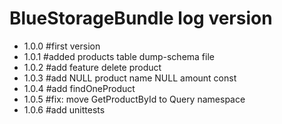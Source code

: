 # BlueStorageBundle log version
- 1.0.0 #first version
- 1.0.1 #added products table dump-schema file
- 1.0.2 #add feature delete product
- 1.0.3 #add NULL product name NULL amount const
- 1.0.4 #add findOneProduct
- 1.0.5 #fix: move GetProductById to Query namespace
- 1.0.6 #add unittests
